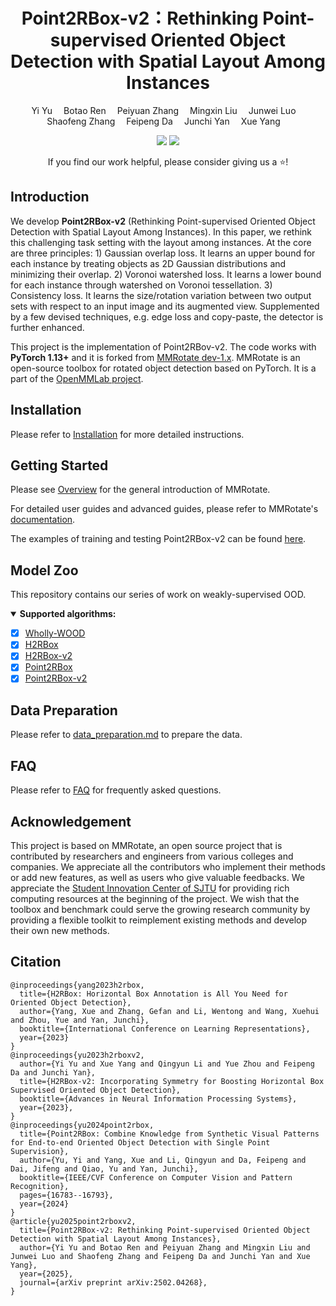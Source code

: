 <p align="center">
  <h1 align="center">Point2RBox-v2：Rethinking Point-supervised Oriented Object Detection with Spatial Layout Among Instances</h1>
  <p align="center">
    <a href='https://scholar.google.com/citations?user=OYtSc4AAAAAJ' style='text-decoration: none' >Yi Yu</a><sup></sup>&emsp; 
    <a href='https://scholar.google.com/citations?user=BTaRU00AAAAJ' style='text-decoration: none' >Botao Ren</a><sup></sup>&emsp;     
    <a href='https://scholar.google.com/citations?user=rQbW67AAAAAJ' style='text-decoration: none' >Peiyuan Zhang</a><sup></sup>&emsp;
    <a href='' style='text-decoration: none' >Mingxin Liu</a><sup></sup>&emsp;   
    <a href='https://scholar.google.com/citations?user=6XibZaYAAAAJ' style='text-decoration: none' >Junwei Luo</a><sup></sup>&emsp;
    <a href='https://scholar.google.com/citations?user=VoVVJIgAAAAJ' style='text-decoration: none' >Shaofeng Zhang</a><sup></sup>&emsp;
    <a href='' style='text-decoration: none' >Feipeng Da</a><sup></sup>&emsp;
    <a href='https://scholar.google.com/citations?user=ga230VoAAAAJ&hl=en' style='text-decoration: none' >Junchi Yan</a><sup></sup>&emsp; 
    <a href='https://yangxue0827.github.io/' style='text-decoration: none' >Xue Yang</a><sup></sup>&emsp;
    <div align="center">
      <a href='https://arxiv.org/abs/2502.04268'><img src='https://img.shields.io/badge/arXiv-2502.04268-brown.svg?logo=arxiv&logoColor=white'></a>
      <a href='https://zhuanlan.zhihu.com/p/21748498041'><img src='https://img.shields.io/badge/Zhihu-Chinese_Article-blue.svg?logo=zhihu&logoColor=white'></a>
    </div>
    <p align='center'>
      If you find our work helpful, please consider giving us a ⭐!
    </p>
  </p>
</p>

## Introduction
We develop **Point2RBox-v2** (Rethinking Point-supervised Oriented Object Detection with Spatial Layout Among Instances). In this paper, we rethink this challenging task setting with the layout among instances. At the core are three principles: 1) Gaussian overlap loss. It learns an upper bound for each instance by treating objects as 2D Gaussian distributions and minimizing their overlap. 2) Voronoi watershed loss. It learns a lower bound for each instance through watershed on Voronoi tessellation. 3) Consistency loss. It learns the size/rotation variation between two output sets with respect to an input image and its augmented view. Supplemented by a few devised techniques, e.g. edge loss and copy-paste, the detector is further enhanced.

This project is the implementation of Point2RBov-v2. The code works with **PyTorch 1.13+** and it is forked from [MMRotate dev-1.x](https://github.com/open-mmlab/mmrotate/tree/dev-1.x). MMRotate is an open-source toolbox for rotated object detection based on PyTorch. It is a part of the [OpenMMLab project](https://github.com/open-mmlab).

## Installation
Please refer to [Installation](https://mmrotate.readthedocs.io/en/1.x/get_started.html) for more detailed instructions.

## Getting Started
Please see [Overview](https://mmrotate.readthedocs.io/en/1.x/overview.html) for the general introduction of MMRotate. 

For detailed user guides and advanced guides, please refer to MMRotate's [documentation](https://mmrotate.readthedocs.io/en/1.x/).

The examples of training and testing Point2RBox-v2 can be found [here](configs/point2rbox_v2/README.md).

## Model Zoo
This repository contains our series of work on weakly-supervised OOD.

<details open>
<summary><b>Supported algorithms:</b></summary>

- [x] [Wholly-WOOD](configs/whollywood/README.md)
- [x] [H2RBox](configs/h2rbox/README.md)
- [x] [H2RBox-v2](configs/h2rbox_v2/README.md)
- [x] [Point2RBox](configs/point2rbox/README.md)
- [x] [Point2RBox-v2](configs/point2rbox_v2/README.md)

</details>

## Data Preparation
Please refer to [data_preparation.md](tools/data/README.md) to prepare the data.

## FAQ
Please refer to [FAQ](docs/en/notes/faq.md) for frequently asked questions.

## Acknowledgement
This project is based on MMRotate, an open source project that is contributed by researchers and engineers from various colleges and companies. We appreciate all the contributors who implement their methods or add new features, as well as users who give valuable feedbacks. We appreciate the [Student Innovation Center of SJTU](https://www.si.sjtu.edu.cn/) for providing rich computing resources at the beginning of the project. We wish that the toolbox and benchmark could serve the growing research community by providing a flexible toolkit to reimplement existing methods and develop their own new methods.

## Citation
```
@inproceedings{yang2023h2rbox,
  title={H2RBox: Horizontal Box Annotation is All You Need for Oriented Object Detection},
  author={Yang, Xue and Zhang, Gefan and Li, Wentong and Wang, Xuehui and Zhou, Yue and Yan, Junchi},
  booktitle={International Conference on Learning Representations},
  year={2023}
}
@inproceedings{yu2023h2rboxv2,
  author={Yi Yu and Xue Yang and Qingyun Li and Yue Zhou and Feipeng Da and Junchi Yan},
  title={H2RBox-v2: Incorporating Symmetry for Boosting Horizontal Box Supervised Oriented Object Detection}, 
  booktitle={Advances in Neural Information Processing Systems},
  year={2023},
}
@inproceedings{yu2024point2rbox,
  title={Point2RBox: Combine Knowledge from Synthetic Visual Patterns for End-to-end Oriented Object Detection with Single Point Supervision},
  author={Yu, Yi and Yang, Xue and Li, Qingyun and Da, Feipeng and Dai, Jifeng and Qiao, Yu and Yan, Junchi},
  booktitle={IEEE/CVF Conference on Computer Vision and Pattern Recognition},
  pages={16783--16793},
  year={2024}
}
@article{yu2025point2rboxv2,
  title={Point2RBox-v2: Rethinking Point-supervised Oriented Object Detection with Spatial Layout Among Instances}, 
  author={Yi Yu and Botao Ren and Peiyuan Zhang and Mingxin Liu and Junwei Luo and Shaofeng Zhang and Feipeng Da and Junchi Yan and Xue Yang},
  year={2025},
  journal={arXiv preprint arXiv:2502.04268},
}
```


